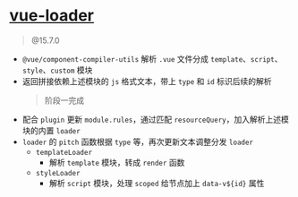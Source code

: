 # [vue-loader]()

> @15.7.0

- `@vue/component-compiler-utils` 解析 `.vue` 文件分成 `template`、`script`、`style`、`custom` 模块
- 返回拼接依赖上述模块的 `js` 格式文本，带上 `type` 和 `id` 标识后续的解析
    > 阶段一完成
- 配合 `plugin` 更新 `module.rules`，通过匹配 `resourceQuery`，加入解析上述模块的内置 `loader`
- `loader` 的 `pitch` 函数根据 `type` 等，再次更新文本调整分发 `loader`
    - `templateLoader`
        - 解析 `template` 模块，转成 `render` 函数
    - `styleLoader`
        - 解析 `script` 模块，处理 `scoped` 给节点加上 `data-v${id}` 属性

